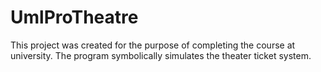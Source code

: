 # UmlProTheatre
This project was created for the purpose of completing the course at university. The program symbolically simulates the theater ticket system.
